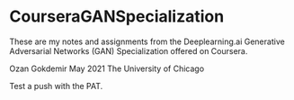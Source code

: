 # CourseraGANSpecialization

These are my notes and assignments from the Deeplearning.ai Generative Adversarial Networks (GAN) Specialization offered on Coursera. 

Ozan Gokdemir 
May 2021 
The University of Chicago


Test a push with the PAT.
